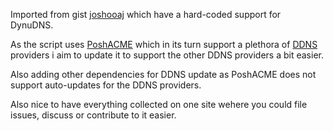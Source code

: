 Imported from gist [joshooaj](https://gist.github.com/joshooaj/8dc5408b9e2aa077a6330d342a1e19ef) which have a hard-coded support for DynuDNS.

As the script uses [PoshACME](https://poshac.me/docs/latest/) which in its turn support a plethora of [DDNS](https://poshac.me/docs/latest/Plugins/) providers i aim to update it to support the other DDNS providers a bit easier.

Also adding other dependencies for DDNS update as PoshACME does not support auto-updates for the DDNS providers.

Also nice to have everything collected on one site wehere you could file issues, discuss or contribute to it easier.
